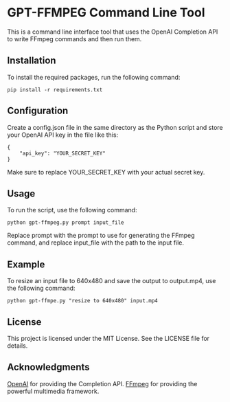 # GPT-FFMPEG Command Line Tool

This is a command line interface tool that uses the OpenAI Completion API to write FFmpeg commands and then run them.

## Installation
To install the required packages, run the following command:

```
pip install -r requirements.txt
```

## Configuration
Create a config.json file in the same directory as the Python script and store your OpenAI API key in the file like this:

```
{
    "api_key": "YOUR_SECRET_KEY"
}
```

Make sure to replace YOUR_SECRET_KEY with your actual secret key.

## Usage
To run the script, use the following command:

```
python gpt-ffmpeg.py prompt input_file
```

Replace prompt with the prompt to use for generating the FFmpeg command, and replace input_file with the path to the input file.

## Example
To resize an input file to 640x480 and save the output to output.mp4, use the following command:

```
python gpt-ffmpe.py "resize to 640x480" input.mp4
```

## License
This project is licensed under the MIT License. See the LICENSE file for details.

## Acknowledgments
[OpenAI](https://openai.com/) for providing the Completion API.
[FFmpeg](https://ffmpeg.org/) for providing the powerful multimedia framework.